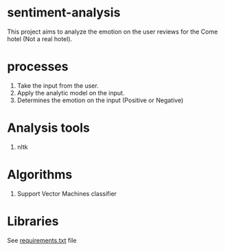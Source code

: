 # sentiment-analysis

This project aims to analyze the emotion on the user reviews for the Come hotel (Not a real hotel).

# processes

1. Take the input from the user.
2. Apply the analytic model on the input.
3. Determines the emotion on the input (Positive or Negative)

# Analysis tools
1. nltk

# Algorithms
1. Support Vector Machines classifier

# Libraries
See <a href="requirements.txt">requirements.txt</a> file